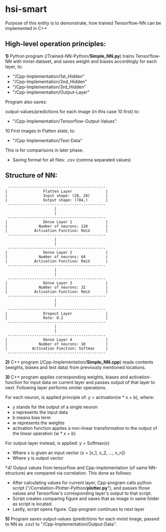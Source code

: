 # hsi-smart

Purpose of this entity is to demonstrate, how trained Tensorflow-NN can be implemented in C++

## High-level operation principles:

**1)** Python program (/Trained-NN-Python/**Simple_NN.py**) trains Tensorflow-NN with mnist-dataset, and saves weight and biases accordingly for each layer, to:
- "/Cpp-Implementation/1st_Hidden"
- "/Cpp-Implementation/2nd_Hidden"
- "/Cpp-Implementation/3rd_Hidden"
- "/Cpp-Implementation/Output-Layer"

Program also saves:

output-values/predictions for each image (in this case 10 first) to:
- "/Cpp-Implementation/Tensorflow-Output-Values".

10 First images in Flatten state, to:
- "/Cpp-Implementation/Test-Data"

This is for comparisons in later phase.

- Saving format for all files: .csv (comma separated values)

## Structure of NN:

     --------------------------------------------
    |                Flatten Layer               |
    |                Input shape: (28, 28)       |
    |                Output shape: (784,)        |
     --------------------------------------------
                          |
                          |
     --------------------------------------------
    |                Dense Layer 1               |
    |              Number of neurons: 128        |
    |            Activation Function: ReLU       |
     --------------------------------------------
                          |
                          |
     --------------------------------------------
    |                Dense Layer 2               |
    |              Number of neurons: 64         |
    |            Activation Function: ReLU       |
     --------------------------------------------
                          |
                          |
     --------------------------------------------
    |                Dense Layer 3               |
    |              Number of neurons: 32         |
    |            Activation Function: ReLU       |
     --------------------------------------------
                          |
                          |
     --------------------------------------------
    |                Dropout Layer               |
    |                Rate: 0.2                   |
     --------------------------------------------
                          |
                          |
     --------------------------------------------
    |                Dense Layer 4               |
    |              Number of neurons: 10         |
    |           Activation Function: Softmax     |
     --------------------------------------------


**2)** C++ program (/Cpp-Implementation/**Simple_NN.cpp**) reads contents (weights, biases and test data) from previously mentioned locations.

**3)** C++ program applies corresponding weights, biases and activation-function for input data on current layer and passes output of
that layer to next. Following layer performs similar operations.

For each neuron, is applied principle of: y = activation(w * x + b), where:

* y stands for the output of a single neuron
* x represents the input data
* b means bias term
* w represents the weights
* activation function applies a non-linear transformation to the output of the linear operation (w * x + b)

For output-layer instead, is applied: y = Softmax(x)

* Where x is given an input vector (x = [x_1, x_2, ..., x_n])
* Where y is output vector

**4)* Output values from tensorflow and Cpp-implementation (of same NN-structure) are compared via correlation. This done as follows:
* After calculating values for current layer, Cpp-program calls python script ("/Correlation-Plotter-Python/**plotter.py**"), and passes those values and Tensorflow's corresponding layer's output to that script.
* Script creates comparing figure and saves that as image in same folder as script is located.
* Lastly, script opens figure. Cpp-program continues to next layer 


**5)** Program saves output-values (predictions for each mnist image, passed to NN as .csv) to "/Cpp-Implementation/Output-Data".
